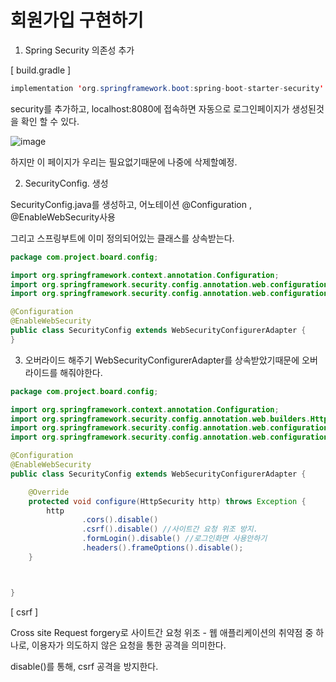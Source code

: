 # 회원가입 구현하기

1. Spring Security 의존성 추가

[ build.gradle ]
```java
implementation 'org.springframework.boot:spring-boot-starter-security'
```

security를 추가하고, localhost:8080에 접속하면 자동으로 로그인페이지가 생성된것을 확인 할 수 있다.

![image](https://user-images.githubusercontent.com/85108615/200227250-59cf408f-a951-4768-b6db-23e3790c0881.png)

하지만 이 페이지가 우리는 필요없기때문에 나중에 삭제할예정.


2. SecurityConfig. 생성

SecurityConfig.java를 생성하고, 어노테이션 @Configuration , @EnableWebSecurity사용

그리고 스프링부트에 이미 정의되어있는 클래스를 상속받는다.


```java
package com.project.board.config;

import org.springframework.context.annotation.Configuration;
import org.springframework.security.config.annotation.web.configuration.EnableWebSecurity;
import org.springframework.security.config.annotation.web.configuration.WebSecurityConfigurerAdapter;

@Configuration
@EnableWebSecurity
public class SecurityConfig extends WebSecurityConfigurerAdapter {
}

```

3. 오버라이드 해주기
WebSecurityConfigurerAdapter를 상속받았기때문에 오버라이드를 해줘야한다.

```java
package com.project.board.config;

import org.springframework.context.annotation.Configuration;
import org.springframework.security.config.annotation.web.builders.HttpSecurity;
import org.springframework.security.config.annotation.web.configuration.EnableWebSecurity;
import org.springframework.security.config.annotation.web.configuration.WebSecurityConfigurerAdapter;

@Configuration
@EnableWebSecurity
public class SecurityConfig extends WebSecurityConfigurerAdapter {

    @Override
    protected void configure(HttpSecurity http) throws Exception {
        http
                .cors().disable()
                .csrf().disable() //사이트간 요청 위조 방지.
                .formLogin().disable() //로그인화면 사용안하기
                .headers().frameOptions().disable();
    }



}

```

[ csrf ]

Cross site Request forgery로 사이트간 요청 위조 -  웹 애플리케이션의 취약점 중 하나로, 이용자가 의도하지 않은 요청을 통한 공격을 의미한다.

disable()를 통해, csrf 공격을 방지한다.






